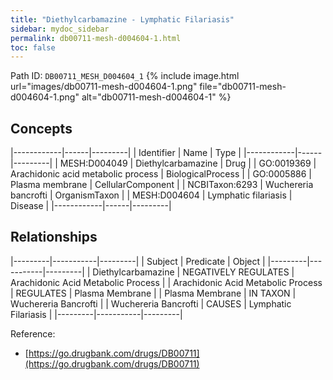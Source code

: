 ```yaml
---
title: "Diethylcarbamazine - Lymphatic Filariasis"
sidebar: mydoc_sidebar
permalink: db00711-mesh-d004604-1.html
toc: false 
---
```



Path ID: `DB00711_MESH_D004604_1`
{% include image.html url="images/db00711-mesh-d004604-1.png" file="db00711-mesh-d004604-1.png" alt="db00711-mesh-d004604-1" %}

## Concepts

|------------|------|---------|
| Identifier | Name | Type    |
|------------|------|---------|
| MESH:D004049 | Diethylcarbamazine | Drug |
| GO:0019369 | Arachidonic acid metabolic process | BiologicalProcess |
| GO:0005886 | Plasma membrane | CellularComponent |
| NCBITaxon:6293 | Wuchereria bancrofti | OrganismTaxon |
| MESH:D004604 | Lymphatic filariasis | Disease |
|------------|------|---------|

## Relationships

|---------|-----------|---------|
| Subject | Predicate | Object  |
|---------|-----------|---------|
| Diethylcarbamazine | NEGATIVELY REGULATES | Arachidonic Acid Metabolic Process |
| Arachidonic Acid Metabolic Process | REGULATES | Plasma Membrane |
| Plasma Membrane | IN TAXON | Wuchereria Bancrofti |
| Wuchereria Bancrofti | CAUSES | Lymphatic Filariasis |
|---------|-----------|---------|

Reference: 
  - [https://go.drugbank.com/drugs/DB00711](https://go.drugbank.com/drugs/DB00711)
